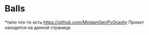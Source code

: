 # Balls
*типо что-то есть
https://github.com/MindamSer/PyGravity
Проект находится на данной странице
